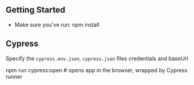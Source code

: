 ## Getting Started

* Make sure you've run: npm install

## Cypress

Specify the `cypress.env.json`, `cypress.json` files credentials and baseUrl

npm run cypress:open # opens app in the browser, wrapped by Cypress runner